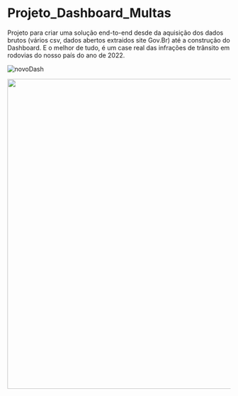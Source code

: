 # Projeto_Dashboard_Multas
 Projeto para criar uma solução end-to-end desde da aquisição dos dados brutos (vários csv, dados abertos extraidos site Gov.Br) até a construção do Dashboard.  E o melhor de tudo, é um case real das infrações de trânsito em rodovias do nosso país do ano de 2022.



![novoDash](https://github.com/wesllanSilva/Projeto_Dashboard_Multas/assets/62728922/8c3c0daa-6779-4d39-88c2-d2b7f7428ea5)
<div  align = "center">
<img src= "![novoDash](https://github.com/wesllanSilva/Projeto_Dashboard_Multas/assets/62728922/8c3c0daa-6779-4d39-88c2-d2b7f7428ea5)" width="700px" />
 
</div>

